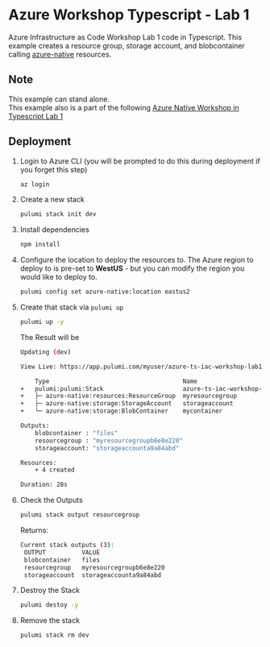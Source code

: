 
# Azure Workshop Typescript  - Lab 1
Azure Infrastructure as Code Workshop Lab 1 code in Typescript. This example creates a
resource group, storage account, and blobcontainer calling [azure-native](https://www.pulumi.com/docs/reference/pkg/azure-native/) resources.

## Note
  This example can stand alone.  
  This example also is a part of the following [Azure Native Workshop in Typescript Lab 1](azure-workshop-ts#lab-1--modern-infrastructure-as-code)

## Deployment
1. Login to Azure CLI (you will be prompted to do this during deployment if you forget this step)

    ```bash
    az login
    ```

1. Create a new stack

    ```bash
    pulumi stack init dev
    ```
1. Install dependencies
    ```bash
    npm install
    ```
1. Configure the location to deploy the resources to.  The Azure region to deploy to is pre-set to **WestUS** - but you can modify the region you would like to deploy to.

    ```bash
    pulumi config set azure-native:location eastus2
    ```
1. Create that stack via `pulumi up`
    ```bash
    pulumi up -y
    ```

    The Result will be

    ```bash
    Updating (dev)

    View Live: https://app.pulumi.com/myuser/azure-ts-iac-workshop-lab1/dev/updates/1

        Type                                     Name                            Status      
    +   pulumi:pulumi:Stack                      azure-ts-iac-workshop-lab1-dev  created     
    +   ├─ azure-native:resources:ResourceGroup  myresourcegroup                 created     
    +   ├─ azure-native:storage:StorageAccount   storageaccount                  created     
    +   └─ azure-native:storage:BlobContainer    mycontainer                     created     
    
    Outputs:
        blobcontainer : "files"
        resourcegroup : "myresourcegroupb6e8e220"
        storageaccount: "storageaccounta9a84abd"

    Resources:
        + 4 created

    Duration: 28s
    ```
1. Check the Outputs
   ```bash
   pulumi stack output resourcegroup
   ```
   Returns:

   ```bash
   Current stack outputs (3):
    OUTPUT          VALUE
    blobcontainer   files
    resourcegroup   myresourcegroupb6e8e220
    storageaccount  storageaccounta9a84abd
   ```

1. Destroy the Stack
   ```bash
   pulumi destoy -y
   ```
1. Remove the stack
   ```bash
   pulumi stack rm dev
   ```
